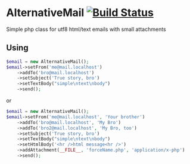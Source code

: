 AlternativeMail [![Build Status](https://travis-ci.org/m8rge/AlternativeMail.png?branch=master)](https://travis-ci.org/m8rge/AlternativeMail)
===============

Simple php class for utf8 html/text emails with small attachments

## Using
```php
$email = new AlternativeMail();
$email->setFrom('me@mail.localhost')
    ->addTo('bro@mail.localhost')
    ->setSubject('True story, bro')
    ->setTextBody("simple\ntext\nbody")
    ->send();
```
or
```php
$email = new AlternativeMail();
$email->setFrom('me@mail.localhost', 'Your brother')
    ->addTo('bro@mail.localhost', 'My Bro')
    ->addTo('bro2@mail.localhost', 'My Bro, too')
    ->setSubject('True story, bro')
    ->setTextBody("simple\ntext\nbody")
    ->setHtmlBody('<hr />html message<hr />')
    ->addAttachment(__FILE__, 'forceName.php', 'application/x-php')
    ->send();
```
